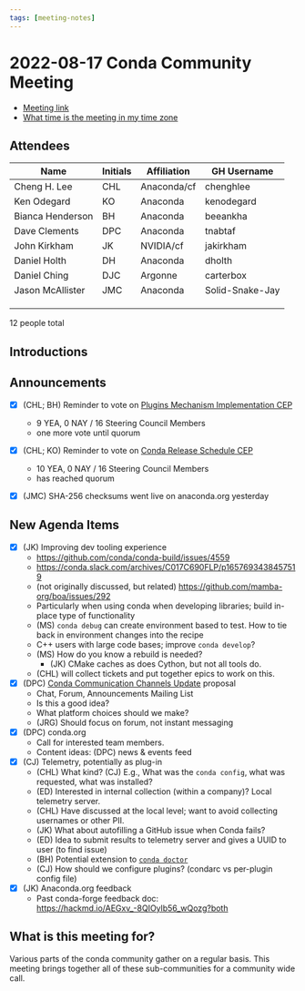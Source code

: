 ```yaml
---
tags: [meeting-notes]
---
```

# 2022-08-17 Conda Community Meeting

* [Meeting link](https://zoom.us/j/9138593505?pwd=SWh3dE1IK05LV01Qa0FJZ1ZpMzJLZz09)
* [What time is the meeting in my time zone](https://arewemeetingyet.com/UTC/2022-08-17/17:00/b/Conda%20community%20meeting)

## Attendees

| Name                     | Initials | Affiliation    | GH Username        |
| -------------------------| -------- | -------------- | ------------------ |
| Cheng H. Lee             | CHL      | Anaconda/cf    | chenghlee          |
| Ken Odegard              | KO       | Anaconda       | kenodegard         |
| Bianca Henderson         | BH       | Anaconda       | beeankha           |
| Dave Clements            | DPC      | Anaconda       | tnabtaf            |
| John Kirkham             | JK       | NVIDIA/cf      | jakirkham          |
| Daniel Holth             | DH       | Anaconda       | dholth             |
| Daniel Ching             | DJC      | Argonne        | carterbox          |
|Jason McAllister          |JMC       |Anaconda     |Solid-Snake-Jay |
| | | | |
| | | | |
| | | | |

12 people total

## Introductions


## Announcements

- [x] (CHL; BH) Reminder to vote on [Plugins Mechanism Implementation CEP](https://github.com/conda-incubator/ceps/pull/32)
  - 9 YEA, 0 NAY / 16 Steering Council Members
  - one more vote until quorum
- [x] (CHL; KO) Reminder to vote on [Conda Release Schedule CEP](https://github.com/conda-incubator/ceps/pull/26)
  - 10 YEA, 0 NAY / 16 Steering Council Members
  - has reached quorum
- [x] (JMC) SHA-256 checksums went live on anaconda.org yesterday


## New Agenda Items

- [x] (JK) Improving dev tooling experience
    - https://github.com/conda/conda-build/issues/4559
    - https://conda.slack.com/archives/C017C690FLP/p1657693438457519
    - (not originally discussed, but related) https://github.com/mamba-org/boa/issues/292
    - Particularly when using conda when developing libraries; build in-place type of functionality
    - (MS) `conda debug` can create environment based to test. How to tie back in environment changes into the recipe
    - C++ users with large code bases; improve `conda develop`?
    - (MS) How do you know a rebuild is needed?
        - (JK) CMake caches as does Cython, but not all tools do.
    - (CHL) will collect tickets and put together epics to work on this.
- [x] (DPC) [Conda Communication Channels Update](https://github.com/conda-incubator/ceps/issues/36) proposal
    - Chat, Forum, Announcements Mailing List
    - Is this a good idea?
    - What platform choices should we make?
    - (JRG) Should focus on forum, not instant messaging
- [x] (DPC) conda.org
    - Call for interested team members.
    - Content ideas: (DPC) news & events feed
- [x] (CJ) Telemetry, potentially as plug-in
    - (CHL) What kind? (CJ) E.g., What was the `conda config`, what was requested, what was installed?
    - (ED) Interested in internal collection (within a company)? Local telemetry server.
    - (CHL) Have discussed at the local level; want to avoid collecting usernames or other PII.
    - (JK) What about autofilling a GitHub issue when Conda fails?
    - (ED) Idea to submit results to telemetry server and gives a UUID to user (to find issue)
    - (BH) Potential extension to [`conda doctor`](https://github.com/conda/conda/issues/474)
    - (CJ) How should we configure plugins? (condarc vs per-plugin config file)
- [x] (JK) Anaconda.org feedback
    - Past conda-forge feedback doc: https://hackmd.io/AEGxv_-8QIOylb56_wQozg?both



## What is this meeting for?

Various parts of the conda community gather on a regular basis.  This meeting brings together all of these sub-communities for a community wide call.